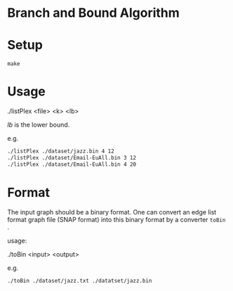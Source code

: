 # Branch and Bound Algorithm
# Setup
```shell
make
```

# Usage
  ./listPlex \<file\> \<k\> \<lb\>

$lb$ is the lower bound.

e.g.

```bash
./listPlex ./dataset/jazz.bin 4 12
./listPlex ./dataset/Email-EuAll.bin 3 12
./listPlex ./dataset/Email-EuAll.bin 4 20
```

# Format

The input graph should be a binary format.
One can convert an edge list format graph file (SNAP format) into this binary format by a converter `toBin` .

usage:

  ./toBin \<input\> \<output\>

e.g.

```bash
./toBin ./dataset/jazz.txt ./datatset/jazz.bin
```

